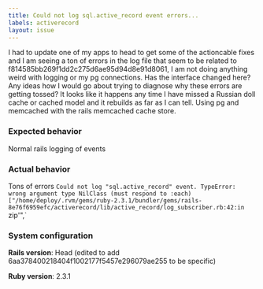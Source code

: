 ```yaml
---
title: Could not log sql.active_record event errors...
labels: activerecord
layout: issue
---
```


I had to update one of my apps to head to get some of the actioncable fixes and I am seeing a ton of errors in the log file that seem to be related to f814585bb269f1dd2c275d6ae95d94d8e91d8061,  I am not doing anything weird with logging or my pg connections.  Has the interface changed here?  Any ideas how I would go about trying to diagnose why these errors are getting tossed?  It looks like it happens any time I have missed a Russian doll cache or cached model and it rebuilds as far as I can tell.   Using pg and memcached with the rails memcached cache store. 
### Expected behavior

Normal rails logging of events
### Actual behavior

Tons of errors `Could not log "sql.active_record" event. TypeError: wrong argument type NilClass (must respond to :each) ["/home/deploy/.rvm/gems/ruby-2.3.1/bundler/gems/rails-8e76f6959efc/activerecord/lib/active_record/log_subscriber.rb:42:in `zip'",`
### System configuration

**Rails version**:
Head  (edited to add 6aa378400218404f1002177f5457e296079ae255 to be specific)

**Ruby version**:
2.3.1

